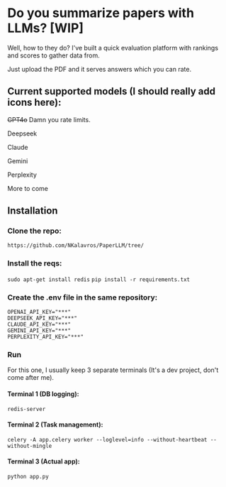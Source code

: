 # Do you summarize papers with LLMs? [WIP]

Well, how to they do? I've built a quick evaluation platform with rankings and scores to gather data from.

Just upload the PDF and it serves answers which you can rate.

## Current supported models (I should really add icons here):

~~GPT4o~~ Damn you rate limits.

Deepseek

Claude

Gemini

Perplexity

More to come

## Installation

### Clone the repo:

```https://github.com/NKalavros/PaperLLM/tree/```

### Install the reqs:

```sudo apt-get install redis```
```pip install -r requirements.txt```

### Create the .env file in the same repository:

```
OPENAI_API_KEY="***"
DEEPSEEK_API_KEY="***"
CLAUDE_API_KEY="***"
GEMINI_API_KEY="***"
PERPLEXITY_API_KEY="***"
```

### Run

For this one, I usually keep 3 separate terminals (It's a dev project, don't come after me).

#### Terminal 1 (DB logging):

```
redis-server
```

#### Terminal 2 (Task management):

```
celery -A app.celery worker --loglevel=info --without-heartbeat --without-mingle
```

#### Terminal 3 (Actual app):

```
python app.py
```
